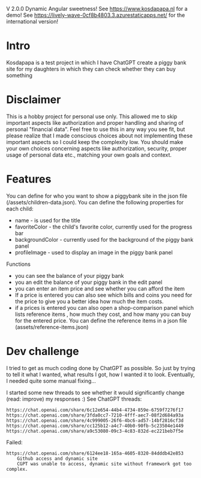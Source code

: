V 2.0.0 Dynamic Angular sweetness!
See https://www.kosdapapa.nl for a demo!
See https://lively-wave-0cf8b4803.3.azurestaticapps.net/  for the international version!

# Intro 
Kosdapapa is a test project in which I have ChatGPT create a piggy bank site for my daughters in which they can check whether they can buy something

# Disclaimer
This is a hobby project  for personal use only. This allowed me to skip important aspects like authorization and proper handling and sharing of personal "financial data". Feel free to use this in any way you see fit, but please realize that I made conscious choices about not implementing these important aspects so I could keep the complexity low. You should make your own choices concerning aspects like authorization, security, proper usage of personal data etc., matching your own goals and context.

# Features

You can define for who you want to show a piggybank site in the json file (/assets/children-data.json). You can define the following properties for each child:
* name - is used for the title
* favoriteColor - the child's favorite color, currently used for the progress bar
* backgroundColor - currently used for the background of the piggy bank panel
* profileImage - used to display an image in the piggy bank panel

Functions
* you can see the balance of your piggy bank
* you an edit the balance of your piggy bank in the edit panel
* you can enter an item price and see whether you can afford the item
* If a price is entered you can also see which bills and coins you need for the price to give you a better idea how much the item costs.
* if a prices is entered you can also open a shop-comparison panel which lists reference items , how much they cost, and how many you can buy for the entered price. You can define the reference items in a json file (assets/reference-items.json)

# Dev challenge

I tried to get as much coding done by ChatGPT as possible. So just by trying to tell it what I wanted, what results I got, how I wanted it to look. Eventually, I needed quite some manual fixing...

I started some new threads to see whether it would significantly change (read: improve) my responses :) See ChatGPT threads:

    https://chat.openai.com/share/6c12e654-44b4-4734-859e-6759f7276f17
    https://chat.openai.com/share/3fda0cc7-7210-4fff-aec7-08f2d684a93a
    https://chat.openai.com/share/4c999005-26f6-4bc6-ad57-14bf2816cf3d
    https://chat.openai.com/share/cc125b12-a4c7-40b0-90fb-5c23504e1449
    https://chat.openai.com/share/a9c53080-09c3-4c83-832d-ec221beb7f5e 

Failed:

    https://chat.openai.com/share/6124ee18-165a-4605-8320-84dddb42e853
        Github access and dynamic site
        CGPT was unable to access, dynamic site without framework got too complex.
